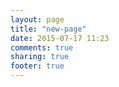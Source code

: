 ```yaml
---
layout: page
title: "new-page"
date: 2015-07-17 11:23
comments: true
sharing: true
footer: true
---
```

